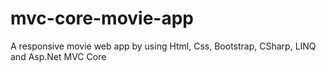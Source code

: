 # mvc-core-movie-app
A responsive movie web app by using Html, Css, Bootstrap, CSharp, LINQ and Asp.Net MVC Core
